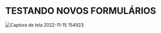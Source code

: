 # TESTANDO NOVOS FORMULÁRIOS
![Captura de tela 2022-11-15 154923](https://user-images.githubusercontent.com/104877365/202012401-330ac852-3e86-45b4-9176-b099a78a3e0f.png)


